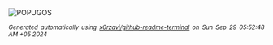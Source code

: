 <div align="justify">
<picture>
    <source media="(prefers-color-scheme: dark)" srcset="https://i.ibb.co/234KVPT/output-gif.gif">
    <source media="(prefers-color-scheme: light)" srcset="https://i.ibb.co/234KVPT/output-gif.gif">
    <img alt="POPUGOS" src="https://i.ibb.co/234KVPT/output-gif.gif">
</picture>

<sub><i>Generated automatically using [x0rzavi/github-readme-terminal](https://github.com/x0rzavi/github-readme-terminal) on Sun Sep 29 05:52:48 AM +05 2024</i></sub>
</div>